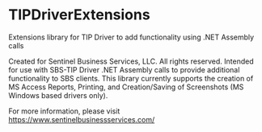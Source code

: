 # TIPDriverExtensions
Extensions library for TIP Driver to add functionality using .NET Assembly calls

Created for Sentinel Business Services, LLC.  All rights reserved.
Intended for use with SBS-TIP Driver .NET Assembly calls to provide additional functionality to SBS clients.  This library currently supports the creation of MS Access Reports, Printing, and Creation/Saving of Screenshots (MS Windows based drivers only).

For more information, please visit https://www.sentinelbusinessservices.com/
